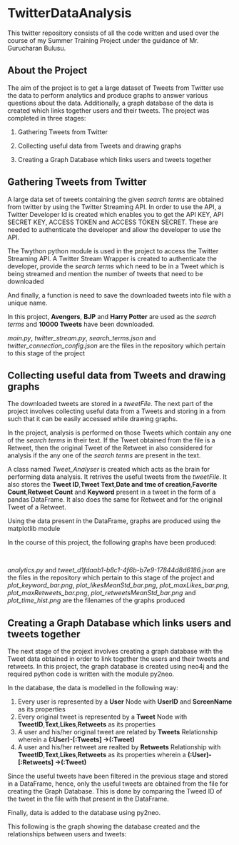 # TwitterDataAnalysis
This twitter repository consists of all the code written and used over the course of my Summer Training Project under the guidance of Mr. Gurucharan Bulusu.
## About the Project
The aim of the project is to get a large dataset of Tweets from Twitter use the data to perform analytics and produce graphs to answer various questions about the data. Additionally, a graph database of the data is created which links together users and their tweets.
The project was completed in three stages:

1. Gathering Tweets from Twitter

2. Collecting useful data from Tweets and drawing graphs

3. Creating a Graph Database which links users and tweets together
## Gathering Tweets from Twitter
A large data set of tweets containing the given  _search terms_  are obtained from twitter by using the Twitter Streaming API. In order to use the API, a Twitter Developer Id is created which enables you to get the API KEY, API SECRET KEY, ACCESS TOKEN and ACCESS TOKEN SECRET. These are needed to authenticate the developer and allow the developer to use the API.

The Twython python module is used in the project to access the Twitter Streaming API. A Twitter Stream Wrapper is created to authenticate the developer, provide the _search terms_ which need to be in a Tweet which is being streamed and mention the number of tweets that need to be downloaded

And finally, a function is need to save the downloaded tweets into file with a unique name.

In this project, **Avengers**, **BJP** and **Harry Potter** are used as the _search terms_ and **10000 Tweets** have been downloaded.

_main.py_, _twitter_stream.py_, _search_terms.json_ and _twitter_connection_config.json_ are the files in the repository which pertain to this stage of the project
## Collecting useful data from Tweets and drawing graphs
The downloaded tweets are stored in a _tweetFile_. The next part of the project involves collecting useful data from a Tweets and storing in a from such that it can be easily accessed while drawing graphs.

In the project, analysis is performed on those Tweets which contain any one of the _search terms_ in their text. If the Tweet obtained from the file is a Retweet, then the original Tweet of the Retweet in also considered for analysis if the any one of the _search terms_ are present in the text.

A class named _Tweet_Analyser_ is created which acts as the brain for performing data analysis. It retrives the useful tweets from the _tweetFile_. It also stores the **Tweet ID**,**Tweet Text**,**Date and tme of creation**,**Favorite Count**,**Retweet Count** and **Keyword** present in a tweet in the form of a pandas DataFrame. It also does the same for Retweet and for the original Tweet of a Retweet.

Using the data present in the DataFrame, graphs are produced using the matplotlib module

In the course of this project, the following graphs have been produced:

<img src="">
<img src="">
<img src="">
<img src="">
<img src="">
<img src="">

_analytics.py_ and _tweet_d1fdaab1-b8c1-4f6b-b7e9-17844d8d6186.json_ are the files in the repository which pertain to this stage of the project and _plot_keyword_bar.png_, _plot_likesMeanStd_bar.png_, _plot_maxLikes_bar.png_, _plot_maxRetweets_bar.png_, _plot_retweetsMeanStd_bar.png_ and _plot_time_hist.png_ are the filenames of the graphs produced
## Creating a Graph Database which links users and tweets together
The next stage of the projext involves creating a graph database with the Tweet data obtained in order to link together the users and their tweets and retweets. In this project, the graph database is created using neo4j and the required python code is written with the module py2neo.

In the database, the data is modelled in the following way:
1. Every user is represented by a **User** Node with **UserID** and **ScreenName** as its properties
2. Every original tweet is represented by a **Tweet** Node with **TweetID**,**Text**,**Likes**,**Retweets** as its properties
3. A user and his/her original tweet are related by **Tweets** Relationship wherein a **(:User)-[:Tweets] ->(:Tweet)**
4. A user and his/her retweet are realted by **Retweets** Relationship with **TweetID**,**Text**,**Likes**,**Retweets** as its properties wherein a **(:User)-[:Retweets] ->(:Tweet)**

Since the useful tweets have been filtered in the previous stage and stored in a DataFrame, hence, only the useful tweets are obtained from the file for creating the Graph Database. This is done by comparing the Tweed ID of the tweet in the file with that present in the DataFrame.

Finally, data is added to the database using py2neo.

This following is the graph showing the database created and the relationships between users and tweets:
<img src="">
